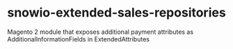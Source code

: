 # snowio-extended-sales-repositories
Magento 2 module that exposes additional payment attributes as AdditionalInformationFields in ExtendedAttributes
